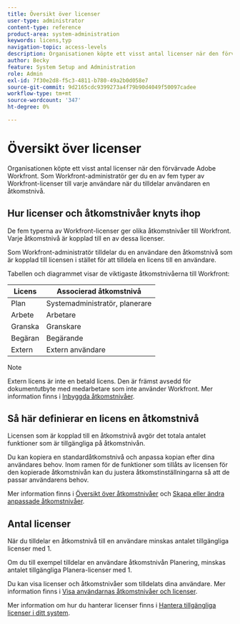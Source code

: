 ```yaml
---
title: Översikt över licenser
user-type: administrator
content-type: reference
product-area: system-administration
keywords: licens,typ
navigation-topic: access-levels
description: Organisationen köpte ett visst antal licenser när den förvärvade Adobe Workfront. Som Workfront-administratör ger du en av fem typer av Workfront-licenser till varje användare när du tilldelar användaren en åtkomstnivå.
author: Becky
feature: System Setup and Administration
role: Admin
exl-id: 7f30e2d8-f5c3-4811-b780-49a2b0d058e7
source-git-commit: 9d2165cdc9399273a4f79b90d4049f50097cadee
workflow-type: tm+mt
source-wordcount: '347'
ht-degree: 0%

---
```


# Översikt över licenser

<!-- Audited: 12/2023 -->

Organisationen köpte ett visst antal licenser när den förvärvade Adobe Workfront. Som Workfront-administratör ger du en av fem typer av Workfront-licenser till varje användare när du tilldelar användaren en åtkomstnivå.

## Hur licenser och åtkomstnivåer knyts ihop

De fem typerna av Workfront-licenser ger olika åtkomstnivåer till Workfront. Varje åtkomstnivå är kopplad till en av dessa licenser.

Som Workfront-administratör tilldelar du en användare den åtkomstnivå som är kopplad till licensen i stället för att tilldela en licens till en användare.

Tabellen och diagrammet visar de viktigaste åtkomstnivåerna till Workfront:

| Licens | Associerad åtkomstnivå |
|--- |--- |
| Plan | Systemadministratör, planerare |
| Arbete | Arbetare |
| Granska | Granskare |
| Begäran | Begärande |
| Extern | Extern användare |

>[!NOTE]
>
>Extern licens är inte en betald licens. Den är främst avsedd för dokumentutbyte med medarbetare som inte använder Workfront. Mer information finns i [Inbyggda åtkomstnivåer](/help/quicksilver/administration-and-setup/add-users/access-levels-and-object-permissions/default-access-levels-in-workfront.md).

## Så här definierar en licens en åtkomstnivå

Licensen som är kopplad till en åtkomstnivå avgör det totala antalet funktioner som är tillgängliga på åtkomstnivån.

Du kan kopiera en standardåtkomstnivå och anpassa kopian efter dina användares behov. Inom ramen för de funktioner som tillåts av licensen för den kopierade åtkomstnivån kan du justera åtkomstinställningarna så att de passar användarens behov.

Mer information finns i [Översikt över åtkomstnivåer](../../../administration-and-setup/add-users/access-levels-and-object-permissions/access-levels-overview.md) och [Skapa eller ändra anpassade åtkomstnivåer](../../../administration-and-setup/add-users/configure-and-grant-access/create-modify-access-levels.md).

## Antal licenser

När du tilldelar en åtkomstnivå till en användare minskas antalet tillgängliga licenser med 1.

Om du till exempel tilldelar en användare åtkomstnivån Planering, minskas antalet tillgängliga Planera-licenser med 1.

Du kan visa licenser och åtkomstnivåer som tilldelats dina användare. Mer information finns i [Visa användarnas åtkomstnivåer och licenser](../../../administration-and-setup/add-users/access-levels-and-object-permissions/list-access-levels-and-licenses-for-your-users.md).

Mer information om hur du hanterar licenser finns i [Hantera tillgängliga licenser i ditt system](../../../administration-and-setup/get-started-wf-administration/manage-available-licenses-in-your-system.md).
